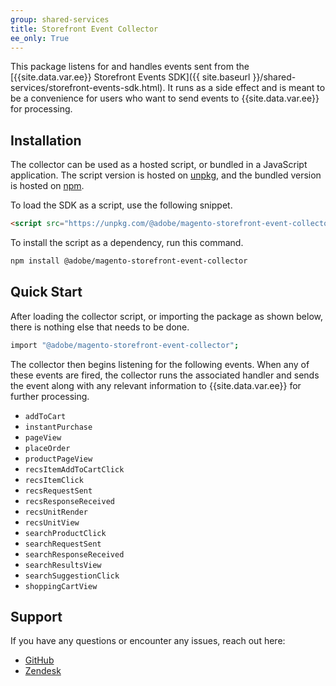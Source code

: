 ```yaml
---
group: shared-services
title: Storefront Event Collector
ee_only: True
---
```


This package listens for and handles events sent from the [{{site.data.var.ee}} Storefront Events SDK]({{ site.baseurl }}/shared-services/storefront-events-sdk.html). It runs as a side effect and is meant to be a convenience for users who want to send events to {{site.data.var.ee}} for processing.

## Installation

The collector can be used as a hosted script, or bundled in a JavaScript application. The script version is hosted on [unpkg](https://unpkg.com/@adobe/magento-storefront-event-collector@1.0.0/dist/index.js), and the bundled version is hosted on [npm](https://www.npmjs.com/package/@adobe/magento-storefront-event-collector).

To load the SDK as a script, use the following snippet.

```html
<script src="https://unpkg.com/@adobe/magento-storefront-event-collector/dist/index.js"></script>
```

To install the script as a dependency, run this command.

```bash
npm install @adobe/magento-storefront-event-collector
```

## Quick Start

After loading the collector script, or importing the package as shown below, there is nothing else that needs to be done.

```bash
import "@adobe/magento-storefront-event-collector";
```

The collector then begins listening for the following events. When any of these events are fired, the collector runs the associated handler and sends the event along with any relevant information to {{site.data.var.ee}} for further processing.

-  `addToCart`
-  `instantPurchase`
-  `pageView`
-  `placeOrder`
-  `productPageView`
-  `recsItemAddToCartClick`
-  `recsItemClick`
-  `recsRequestSent`
-  `recsResponseReceived`
-  `recsUnitRender`
-  `recsUnitView`
-  `searchProductClick`
-  `searchRequestSent`
-  `searchResponseReceived`
-  `searchResultsView`
-  `searchSuggestionClick`
-  `shoppingCartView`

## Support

If you have any questions or encounter any issues, reach out here:

-  [GitHub](https://github.com/adobe/magento-storefront-event-collector/issues)
-  [Zendesk](https://account.magento.com/customer/account/login/referer/aHR0cHM6Ly9hY2NvdW50Lm1hZ2VudG8uY29tL3plbmRlc2svbG9naW4vaW5kZXgv/)